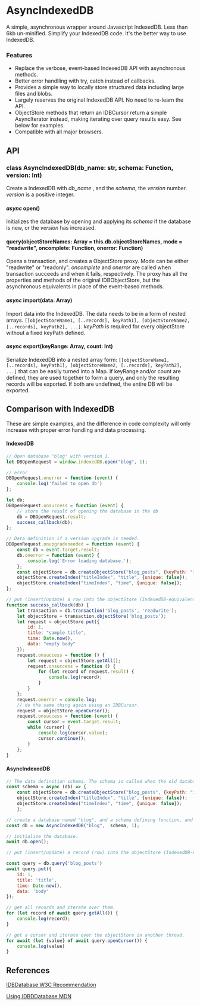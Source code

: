 # AsyncIndexedDB
A simple, asynchronous wrapper around Javascript IndexedDB. Less than 6kb un-minified. Simplify your IndexedDB code. It's the better way to use IndexedDB.


### Features

- Replace the verbose, event-based IndexedDB API with asynchronous methods.
- Better error handlling with try, catch instead of callbacks.
- Provides a simple way to locally store structured data including large files and blobs.
- Largely reserves the original IndexedDB API. No need to re-learn the API.
- ObjectStore methods that return an IDBCursor return a simple AsyncIterator instead, making iterating over query results easy. See below for examples.
- Compatible with all major browsers.



## API

### class **AsyncIndexedDB**(db_name: str, schema: Function, version: Int)
Create a IndexedDB with *db_name* , and the *schema*, the *version* number. *version* is a positive integer.
#### *async* open()
Initializes the database by opening and applying its *schema* if the database is new, or the *version* has increased.
#### query(objectStoreNames: Array = this.db.objectStoreNames, mode = "readwrite", oncomplete: Function, onerror: Function)
Opens a transaction, and creates a ObjectStore proxy. Mode can be either "readwrite" or "readonly". *oncomplete* and *onerror* are called when transaction succeeds and when it fails, respectively. The proxy has all the properties and methods of the original IDBObjectStore, but the asynchronous equivalents in place of the event-based methods.

#### *async* import(data: Array)
Import data into the IndexedDB. The data needs to be in a form of nested arrays. `[[objectStoreName1, [..records], keyPath1], [objectStoreName2, [..records], keyPath2], ...]`. *keyPath* is required for every objectStore without a fixed keyPath defined.

#### *async* export(keyRange: Array, count: Int)
Serialize IndexedDB into a nested array form: `[[objectStoreName1, [..records], keyPath1], [objectStoreName2, [..records], keyPath2], ...]`
that can be easily turned into a Map. If keyRange and/or count are defined, they are used together to form a query, and only the resulting records will be exported. If both are undefined, the entire DB will be exported.



## Comparison with IndexedDB

These are simple examples, and the difference in code complexity will only increase with proper error handling and data processing.

#### IndexedDB

```javascript
// Open database "blog" with version 1.
let DBOpenRequest = window.indexedDB.open("blog", 1);

// error
DBOpenRequest.onerror = function (event) {
    console.log('failed to open db')
};

let db;
DBOpenRequest.onsuccess = function (event) {
    // store the result of opening the database in the db
    db = DBOpenRequest.result;
    success_callback(db);
};

// Data definition if a version upgrade is needed.
DBOpenRequest.onupgradeneeded = function (event) {
    const db = event.target.result;
    db.onerror = function (event) {
        console.log('Error loading database.');
    };
    const objectStore = db.createObjectStore("blog_posts", {keyPath: "id", autoIncrement: true});
    objectStore.createIndex("titleIndex", "title", {unique: false});
    objectStore.createIndex("timeIndex", "time", {unique: false});
};

// put (insert/update) a row into the objectStore (IndexedDB-equivalent of Table)
function success_callback(db) {
    let transaction = db.transaction('blog_posts', 'readwrite');
    let objectStore = transaction.objectStore('blog_posts');
    let request = objectStore.put({
        id: 1,
        title: "sample title",
        time: Date.now(),
        data: "empty body"
    });
    request.onsuccess = function () {
        let request = objectStore.getAll();
        request.onsuccess = function () {
            for (let record of request.result) {
                console.log(record);
            }
        }
    };
    request.onerror = console.log;
    // do the same thing again using an IDBCursor.
    request = objectStore.openCursor();
    request.onsuccess = function (event) {
        const cursor = event.target.result;
        while (cursor) {
            console.log(cursor.value);
            cursor.continue();
        }
    };
}
```

#### AsyncIndexedDB

```javascript
// The data definition schema. The schema is called when the old database version needs to be upgraded.
const schema = async (db) => {
	const objectStore = db.createObjectStore("blog_posts", {keyPath: "id", autoIncrement: true});
	objectStore.createIndex("titleIndex", "title", {unique: false});
	objectStore.createIndex("timeIndex", "time", {unique: false});
	};

// create a database named "blog", and a schema defining function, and a version number.
const db = new AsyncIndexedDB("blog",  schema, 1);

// initialize the database.
await db.open();

// put (insert/update) a record (row) into the objectStore (IndexedDB-equivalent of Table)

const query = db.query('blog_posts')
await query.put({
	id: 1,
	title: 'title',
	time: Date.now(),
	data: 'body'
});

// get all records and iterate over them.
for (let record of await query.getAll()) {
	console.log(record);
}

// get a cursor and iterate over the objectStore in another thread.
for await (let {value} of await query.openCursor()) {
	console.log(value)
}
```

## References

[IDBDatabase W3C Recommendation](https://www.w3.org/TR/IndexedDB/)

[Using IDBDDatabase MDN](https://developer.mozilla.org/en-US/docs/Web/API/IndexedDB_API/Using_IndexedDB)

